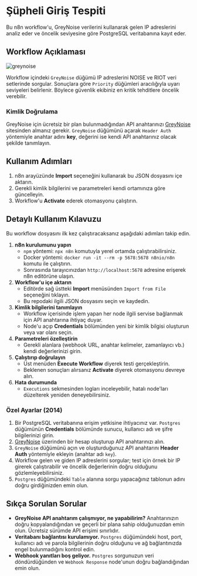 # Şüpheli Giriş Tespiti

Bu n8n workflow'u, GreyNoise verilerini kullanarak gelen IP adreslerini analiz eder ve öncelik seviyesine göre PostgreSQL veritabanına kayıt eder.

## Workflow Açıklaması
![greynoise](https://i.imgur.com/4vSwTkY.png)

Workflow içindeki `GreyNoise` düğümü IP adreslerini NOISE ve RIOT veri setlerinde sorgular. Sonuçlara göre `Priority` düğümleri aracılığıyla uyarı seviyeleri belirlenir. Böylece güvenlik ekibiniz en kritik tehditlere öncelik verebilir.

### Kimlik Doğrulama
GreyNoise için ücretsiz bir plan bulunmadığından API anahtarınızı [GreyNoise](https://www.greynoise.io/) sitesinden almanız gerekir. `GreyNoise` düğümünü açarak `Header Auth` yöntemiyle anahtar adını **key**, değerini ise kendi API anahtarınız olacak şekilde tanımlayın.

## Kullanım Adımları
1. n8n arayüzünde **Import** seçeneğini kullanarak bu JSON dosyasını içe aktarın.
2. Gerekli kimlik bilgilerini ve parametreleri kendi ortamınıza göre güncelleyin.
3. Workflow'u **Activate** ederek otomasyonu çalıştırın.
## Detaylı Kullanım Kılavuzu

Bu workflow dosyasını ilk kez çalıştıracaksanız aşağıdaki adımları takip edin.

1. **n8n kurulumunu yapın**
   - `npm` yöntemi: `npx n8n` komutuyla yerel ortamda çalıştırabilirsiniz.
   - Docker yöntemi: `docker run -it --rm -p 5678:5678 n8nio/n8n` komutu ile çalıştırın.
   - Sonrasında tarayıcınızdan `http://localhost:5678` adresine erişerek n8n editörüne ulaşın.
2. **Workflow'u içe aktarın**
   - Editörde sağ üstteki **Import** menüsünden `Import from File` seçeneğini tıklayın.
   - Bu repodaki ilgili JSON dosyasını seçin ve kaydedin.
3. **Kimlik bilgilerini tanımlayın**
   - Workflow içerisinde işlem yapan her node ilgili servise bağlanmak için API anahtarına ihtiyaç duyar.
   - Node'u açıp **Credentials** bölümünden yeni bir kimlik bilgisi oluşturun veya var olanı seçin.
4. **Parametreleri özelleştirin**
   - Gerekli alanlara (webhook URL, anahtar kelimeler, zamanlayıcı vb.) kendi değerlerinizi girin.
5. **Çalıştırıp doğrulayın**
   - Üst menüden **Execute Workflow** diyerek testi gerçekleştirin.
   - Beklenen sonuçları alırsanız **Activate** diyerek otomasyonu devreye alın.
6. **Hata durumunda**
   - `Executions` sekmesinden logları inceleyebilir, hatalı node'ları düzelterek yeniden deneyebilirsiniz.

### Özel Ayarlar (2014)
1. Bir PostgreSQL veritabanına erişim yetkisine ihtiyacınız var. `Postgres` düğümünün **Credentials** bölümünde sunucu, kullanıcı adı ve şifre bilgilerinizi girin.
2. [GreyNoise](https://www.greynoise.io/) üzerinden bir hesap oluşturup API anahtarınızı alın.
3. `GreyNoise` düğümünü açın ve oluşturduğunuz API anahtarını **Header Auth** yöntemiyle ekleyin (anahtar adı `key`).
4. Workflow gelen ve giden IP adreslerini sorgular; test için örnek bir IP girerek çalıştırabilir ve öncelik değerlerinin doğru olduğunu gözlemleyebilirsiniz.
5. `Postgres` düğümündeki `Table` alanına sorgu yapacağınız tablonun adını doğru girdiğinizden emin olun.

## Sıkça Sorulan Sorular
* **GreyNoise API anahtarım çalışmıyor, ne yapabilirim?** Anahtarınızın doğru kopyalandığından ve geçerli bir plana sahip olduğunuzdan emin olun. Ücretsiz sürümde API erişimi sınırlıdır.
* **Veritabanı bağlantısı kurulamıyor.** `Postgres` düğümündeki host, port, kullanıcı adı ve parola bilgilerinin doğru olduğunu ve ağ bağlantınızda engel bulunmadığını kontrol edin.
* **Webhook yanıtları boş geliyor.** `Postgres` sorgunuzun veri döndürdüğünden ve `Webhook Response` node'unun doğru bağlandığından emin olun.
